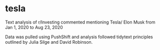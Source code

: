 # tesla
Text analysis of r/Investing commented mentioning Tesla/ Elon Musk from Jan 1, 2020 to Aug 23, 2020

Data was pulled using PushShift and analysis followed tidytext principles outlined by Julia Silge and David Robinson.

